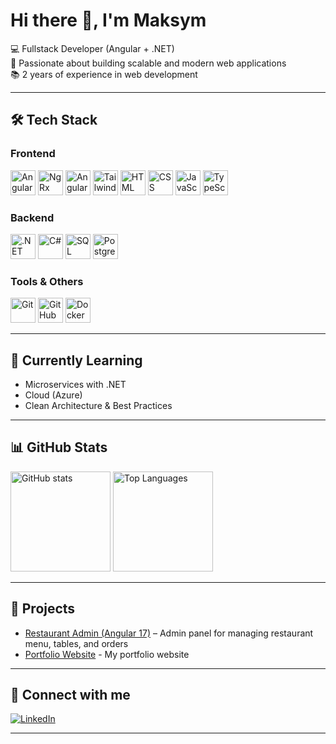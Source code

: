 # Hi there 👋, I'm Maksym  

💻 Fullstack Developer (Angular + .NET)  
🚀 Passionate about building scalable and modern web applications  
📚 2 years of experience in web development  

---

## 🛠️ Tech Stack  

### Frontend  
<p align="left">  
  <img src="https://cdn.jsdelivr.net/gh/devicons/devicon/icons/angularjs/angularjs-original.svg" alt="Angular" width="40" height="40"/>  
  <img src="https://cdn.jsdelivr.net/gh/devicons/devicon/icons/redux/redux-original.svg" alt="NgRx" width="40" height="40"/>  
  <img src="https://cdn.jsdelivr.net/gh/devicons/devicon/icons/materialui/materialui-original.svg" alt="Angular Material" width="40" height="40"/>  
  <img src="https://cdn.jsdelivr.net/gh/devicons/devicon/icons/tailwindcss/tailwindcss-original.svg" alt="Tailwind CSS" width="40" height="40"/>
  <img src="https://cdn.jsdelivr.net/gh/devicons/devicon/icons/html5/html5-original.svg" alt="HTML" width="40" height="40"/>  
  <img src="https://cdn.jsdelivr.net/gh/devicons/devicon/icons/css3/css3-original.svg" alt="CSS" width="40" height="40"/>  
  <img src="https://cdn.jsdelivr.net/gh/devicons/devicon/icons/javascript/javascript-original.svg" alt="JavaScript" width="40" height="40"/>  
  <img src="https://cdn.jsdelivr.net/gh/devicons/devicon/icons/typescript/typescript-original.svg" alt="TypeScript" width="40" height="40"/>  
</p>  

### Backend  
<p align="left">  
  <img src="https://cdn.jsdelivr.net/gh/devicons/devicon/icons/dotnetcore/dotnetcore-original.svg" alt=".NET" width="40" height="40"/>  
  <img src="https://cdn.jsdelivr.net/gh/devicons/devicon/icons/csharp/csharp-original.svg" alt="C#" width="40" height="40"/>  
  <img src="https://cdn.jsdelivr.net/gh/devicons/devicon/icons/microsoftsqlserver/microsoftsqlserver-plain.svg" alt="SQL Server" width="40" height="40"/>  
  <img src="https://cdn.jsdelivr.net/gh/devicons/devicon/icons/postgresql/postgresql-original.svg" alt="PostgreSQL" width="40" height="40"/>  
</p>  

### Tools & Others  
<p align="left">  
  <img src="https://cdn.jsdelivr.net/gh/devicons/devicon/icons/git/git-original.svg" alt="Git" width="40" height="40"/>  
  <img src="https://cdn.jsdelivr.net/gh/devicons/devicon/icons/github/github-original.svg" alt="GitHub" width="40" height="40"/>  
  <img src="https://cdn.jsdelivr.net/gh/devicons/devicon/icons/docker/docker-original.svg" alt="Docker" width="40" height="40"/>  
</p>  

---

## 🌱 Currently Learning  
- Microservices with .NET 
- Cloud (Azure)  
- Clean Architecture & Best Practices  

---

## 📊 GitHub Stats  

<p align="left">
  <img src="https://github-readme-stats.vercel.app/api?username=XxArDy&show_icons=true&theme=tokyonight" alt="GitHub stats" height="160"/>  
  <img src="https://github-readme-stats.vercel.app/api/top-langs/?username=XxArDy&layout=compact&theme=tokyonight" alt="Top Languages" height="160"/>  
</p>  

---

## 🚀 Projects  

- [Restaurant Admin (Angular 17)](https://github.com/XxArDy/restoflow) – Admin panel for managing restaurant menu, tables, and orders  
- [Portfolio Website](https://xxardy.github.io/portfolio/) - My portfolio website

---

## 🔗 Connect with me  

[![LinkedIn](https://img.shields.io/badge/LinkedIn-blue?logo=linkedin&logoColor=white)](https://www.linkedin.com/in/maksym-stepaniuk-a63772266/)  

---
